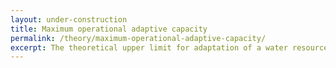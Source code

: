 ```yaml
---
layout: under-construction
title: Maximum operational adaptive capacity
permalink: /theory/maximum-operational-adaptive-capacity/
excerpt: The theoretical upper limit for adaptation of a water resource system, determined by identifying optimal management policies for all climate exposures of interest. Beyond this limit, infrastructure upgrades are required to manage future climate changes and reduce water resource system vulnerabilities.
---
```

